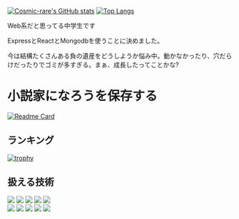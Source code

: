 [![Cosmic-rare's GitHub stats](https://github-readme-stats.vercel.app/api?username=Cosmic-rare&show_icons=true&title_color=7289da&icon_color=7289da)](https://github.com/anuraghazra/github-readme-stats)
[![Top Langs](https://github-readme-stats.vercel.app/api/top-langs/?username=Cosmic-rare&layout=compact&title_color=7289da&icon_color=7289da)](https://github.com/anuraghazra/github-readme-stats)  


Web系だと思ってる中学生です

ExpressとReactとMongodbを使うことに決めました。

今は結構たくさんある負の遺産をどうしようか悩み中。動かなかったり、穴だらけだったりでゴミが多すぎる。まぁ、成長したってことかな?

# 小説家になろうを保存する
[![Readme Card](https://github-readme-stats.vercel.app/api/pin/?username=Cosmic-rare&repo=novel&title_color=7289da&icon_color=7289da)](https://github.com/Cosmic-rare/novel)

## ランキング
[![trophy](https://github-profile-trophy.vercel.app/?username=Cosmic-rare)](https://github.com/ryo-ma/github-profile-trophy)
<!--
[![GitHub Streak](http://github-readme-streak-stats.herokuapp.com?user=Cosmic-rare&hide_border=true)](https://git.io/streak-stats)
-->

## 扱える技術
<img src="https://img.shields.io/badge/-Ruby-CC342D.svg?logo=ruby&style=for-the-badge">  <img src="https://img.shields.io/badge/Javascript-276DC3.svg?logo=javascript&style=for-the-badge">  <img src="https://img.shields.io/badge/-Python-F9DC3E.svg?logo=python&style=for-the-badge">  <img src="https://img.shields.io/badge/-CSS3-1572B6.svg?logo=css3&style=for-the-badge"> <img src="https://img.shields.io/badge/-HTML5-333.svg?logo=html5&style=for-the-badge">  
<img src="https://img.shields.io/badge/-Flask-000000.svg?logo=flask&style=for-the-badge">  <img src="https://img.shields.io/badge/-Bootstrap-563D7C.svg?logo=bootstrap&style=for-the-badge"> 
<img src="https://img.shields.io/badge/-Visual%20Studio%20Code-007ACC.svg?logo=visual-studio-code&style=for-the-badge">
  <img src="https://img.shields.io/badge/-GitHub-181717.svg?logo=github&style=for-the-badge">  <img src="https://img.shields.io/badge/-Docker-EEE.svg?logo=docker&style=for-the-badge">  
